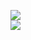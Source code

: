 [![](https://img.shields.io/badge/Made%20With-Github%20Spray-lightgrey.svg?style=for-the-badge&logo=github)](https://github.com/Annihil/github-spray#15884)  
[![](https://i.imgur.com/2DrTn0Z.gif)](https://github.com/Annihil/github-spray)